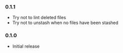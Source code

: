 ### 0.1.1

- Try not to lint deleted files
- Try not to unstash when no files have been stashed

### 0.1.0

- Initial release
